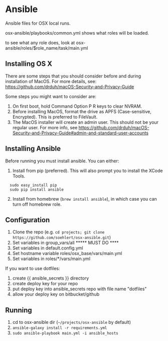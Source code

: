 # Ansible
Ansible files for OSX local runs.

osx-ansible/playbooks/common.yml shows what roles will be loaded.

to see what any role does, look at osx-ansible/roles/$role_name/task/main.yml

## Installing OS X

There are some steps that you should consider before and during installation of MacOS. For more details, see: https://github.com/drduh/macOS-Security-and-Privacy-Guide

Some steps you might want to consider are:

1. On first boot, hold Command Option P R keys to clear NVRAM.
1. Before installing MacOS, format the drive as APFS (Case-sensitive, Encrypted). This is preferred to FileVault.
1. The MacOS installer will create an admin user. This should not be your regular user. For more info, see https://github.com/drduh/macOS-Security-and-Privacy-Guide#admin-and-standard-user-accounts

## Installing Ansible

Before running you must install ansible. You can either:

1. Install from pip (preferred). This will also prompt you to install the XCode Tools.
  ```
    sudo easy_install pip
    sudo pip install ansible
  ```
2. Install from homebrew (`brew install ansible`), in which case you can turn off homebrew role.

## Configuration

1. Clone the repo (e.g. `cd projects; git clone https://github.com/soehlert/osx-ansible.git`)
1. Set variables in group_vars/all ***** MUST DO ****
1. Set variables in default.config.yml
1. Set hostname variable roles/osx_base/vars/main.yml
1. Set variables in roles/*/vars/main.yml

If you want to use dotfiles:

1.  create {{ ansible_secrets }} directory
1.  create deploy key for your repo
1.  put deploy key into ansible_secrets repo with file name "dotfiles"
1.  allow your deploy key on bitbucket/github

## Running

1. cd to osx-ansible dir (`~/projects/osx-ansible` by default)
1. `ansible-galaxy install -r requirements.yml`
1. `sudo ansible-playbook main.yml -i ansible_hosts`

